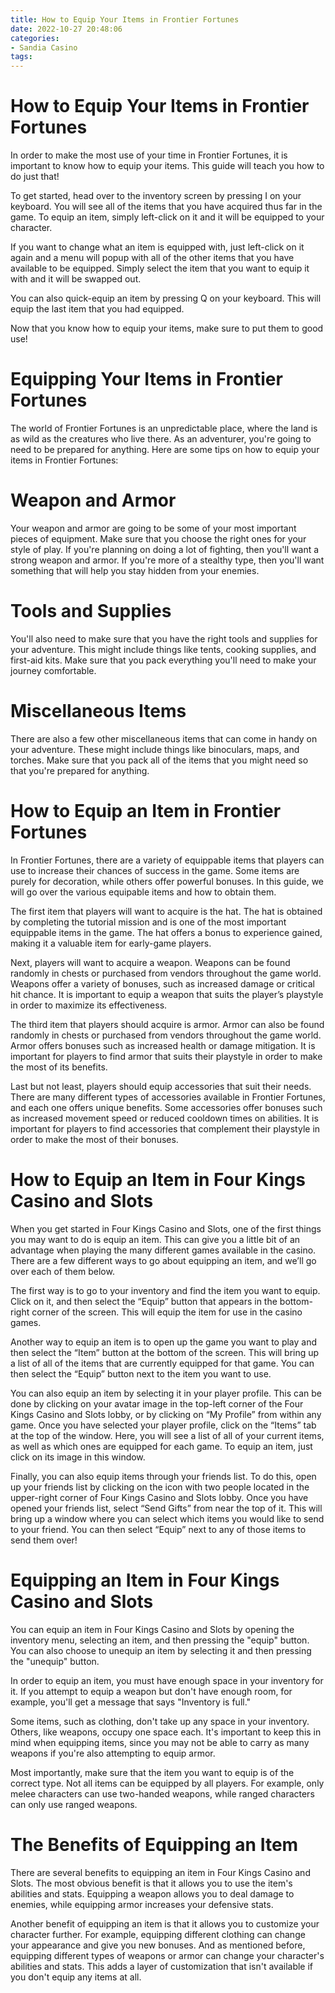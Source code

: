 ```yaml
---
title: How to Equip Your Items in Frontier Fortunes
date: 2022-10-27 20:48:06
categories:
- Sandia Casino
tags:
---
```



#  How to Equip Your Items in Frontier Fortunes

In order to make the most use of your time in Frontier Fortunes, it is important to know how to equip your items. This guide will teach you how to do just that!

To get started, head over to the inventory screen by pressing I on your keyboard. You will see all of the items that you have acquired thus far in the game. To equip an item, simply left-click on it and it will be equipped to your character.

If you want to change what an item is equipped with, just left-click on it again and a menu will popup with all of the other items that you have available to be equipped. Simply select the item that you want to equip it with and it will be swapped out.

You can also quick-equip an item by pressing Q on your keyboard. This will equip the last item that you had equipped.

Now that you know how to equip your items, make sure to put them to good use!

#  Equipping Your Items in Frontier Fortunes

The world of Frontier Fortunes is an unpredictable place, where the land is as wild as the creatures who live there. As an adventurer, you're going to need to be prepared for anything. Here are some tips on how to equip your items in Frontier Fortunes:

# Weapon and Armor

Your weapon and armor are going to be some of your most important pieces of equipment. Make sure that you choose the right ones for your style of play. If you're planning on doing a lot of fighting, then you'll want a strong weapon and armor. If you're more of a stealthy type, then you'll want something that will help you stay hidden from your enemies.

# Tools and Supplies

You'll also need to make sure that you have the right tools and supplies for your adventure. This might include things like tents, cooking supplies, and first-aid kits. Make sure that you pack everything you'll need to make your journey comfortable.

# Miscellaneous Items

There are also a few other miscellaneous items that can come in handy on your adventure. These might include things like binoculars, maps, and torches. Make sure that you pack all of the items that you might need so that you're prepared for anything.

#  How to Equip an Item in Frontier Fortunes

In Frontier Fortunes, there are a variety of equippable items that players can use to increase their chances of success in the game. Some items are purely for decoration, while others offer powerful bonuses. In this guide, we will go over the various equipable items and how to obtain them.

The first item that players will want to acquire is the hat. The hat is obtained by completing the tutorial mission and is one of the most important equippable items in the game. The hat offers a bonus to experience gained, making it a valuable item for early-game players.

Next, players will want to acquire a weapon. Weapons can be found randomly in chests or purchased from vendors throughout the game world. Weapons offer a variety of bonuses, such as increased damage or critical hit chance. It is important to equip a weapon that suits the player’s playstyle in order to maximize its effectiveness.

The third item that players should acquire is armor. Armor can also be found randomly in chests or purchased from vendors throughout the game world. Armor offers bonuses such as increased health or damage mitigation. It is important for players to find armor that suits their playstyle in order to make the most of its benefits.

Last but not least, players should equip accessories that suit their needs. There are many different types of accessories available in Frontier Fortunes, and each one offers unique benefits. Some accessories offer bonuses such as increased movement speed or reduced cooldown times on abilities. It is important for players to find accessories that complement their playstyle in order to make the most of their bonuses.

#  How to Equip an Item in Four Kings Casino and Slots

When you get started in Four Kings Casino and Slots, one of the first things you may want to do is equip an item. This can give you a little bit of an advantage when playing the many different games available in the casino. There are a few different ways to go about equipping an item, and we’ll go over each of them below.

The first way is to go to your inventory and find the item you want to equip. Click on it, and then select the “Equip” button that appears in the bottom-right corner of the screen. This will equip the item for use in the casino games.

Another way to equip an item is to open up the game you want to play and then select the “Item” button at the bottom of the screen. This will bring up a list of all of the items that are currently equipped for that game. You can then select the “Equip” button next to the item you want to use.

You can also equip an item by selecting it in your player profile. This can be done by clicking on your avatar image in the top-left corner of the Four Kings Casino and Slots lobby, or by clicking on “My Profile” from within any game. Once you have selected your player profile, click on the “Items” tab at the top of the window. Here, you will see a list of all of your current items, as well as which ones are equipped for each game. To equip an item, just click on its image in this window.

Finally, you can also equip items through your friends list. To do this, open up your friends list by clicking on the icon with two people located in the upper-right corner of Four Kings Casino and Slots lobby. Once you have opened your friends list, select “Send Gifts” from near the top of it. This will bring up a window where you can select which items you would like to send to your friend. You can then select “Equip” next to any of those items to send them over!

#  Equipping an Item in Four Kings Casino and Slots

You can equip an item in Four Kings Casino and Slots by opening the inventory menu, selecting an item, and then pressing the "equip" button. You can also choose to unequip an item by selecting it and then pressing the "unequip" button.

In order to equip an item, you must have enough space in your inventory for it. If you attempt to equip a weapon but don't have enough room, for example, you'll get a message that says "Inventory is full."

Some items, such as clothing, don't take up any space in your inventory. Others, like weapons, occupy one space each. It's important to keep this in mind when equipping items, since you may not be able to carry as many weapons if you're also attempting to equip armor.

Most importantly, make sure that the item you want to equip is of the correct type. Not all items can be equipped by all players. For example, only melee characters can use two-handed weapons, while ranged characters can only use ranged weapons.

# The Benefits of Equipping an Item

There are several benefits to equipping an item in Four Kings Casino and Slots. The most obvious benefit is that it allows you to use the item's abilities and stats. Equipping a weapon allows you to deal damage to enemies, while equipping armor increases your defensive stats.

Another benefit of equipping an item is that it allows you to customize your character further. For example, equipping different clothing can change your appearance and give you new bonuses. And as mentioned before, equipping different types of weapons or armor can change your character's abilities and stats. This adds a layer of customization that isn't available if you don't equip any items at all.